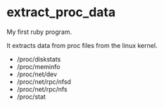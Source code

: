 extract_proc_data
=================

My first ruby program.

It extracts data from proc files from the linux kernel.

* /proc/diskstats
* /proc/meminfo
* /proc/net/dev
* /proc/net/rpc/nfsd
* /proc/net/rpc/nfs
* /proc/stat

